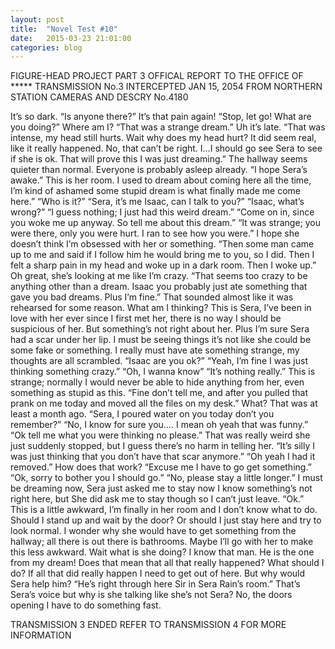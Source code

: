 ```yaml
---
layout: post
title:  "Novel Test #10"
date:   2015-03-23 21:01:00
categories: blog
---
```


FIGURE-HEAD PROJECT PART 3
OFFICAL REPORT TO THE OFFICE OF *****
TRANSMISSION No.3 INTERCEPTED JAN 15, 2054 FROM NORTHERN STATION CAMERAS AND DESCRY No.4180

It’s so dark.
“Is anyone there?”
It’s that pain again!
“Stop, let go! What are you doing?”
Where am I?
 “That was a strange dream.”
Uh it’s late.
“That was intense, my head still hurts. Wait why does my head hurt? It did seem real, like it really happened. No, that can’t be right. I…I should go see Sera to see if she is ok. That will prove this I was just dreaming.”
The hallway seems quieter than normal.
Everyone is probably asleep already.
“I hope Sera’s awake.”
This is her room. I used to dream about coming here all the time, I’m kind of ashamed some stupid dream is what finally made me come here.”
“Who is it?”
“Sera, it’s me Isaac, can I talk to you?”
“Isaac, what’s wrong?”
“I guess nothing; I just had this weird dream.”
“Come on in, since you woke me up anyway. So tell me about this dream.”
“It was strange; you were there, only you were hurt. I ran to see how you were.”
I hope she doesn’t think I’m obsessed with her or something.
“Then some man came up to me and said if I follow him he would bring me to you, so I did. Then I felt a sharp pain in my head and woke up in a dark room. Then I woke up.”
Oh great, she’s looking at me like I’m crazy.
“That seems too crazy to be anything other than a dream.  Isaac you probably just ate something that gave you bad dreams. Plus I’m fine.”
That sounded almost like it was rehearsed for some reason.
What am I thinking?
This is Sera, I’ve been in love with her ever since I first met her, there is no way I should be suspicious of her.
But something’s not right about her.
Plus I’m sure Sera had a scar under her lip.
I must be seeing things it’s not like she could be some fake or something.
I really must have ate something strange, my thoughts are all scrambled.
“Isaac are you ok?”
“Yeah, I’m fine I was just thinking something crazy.”
“Oh, I wanna know”
“It’s nothing really.”
This is strange; normally I would never be able to hide anything from her, even something as stupid as this.
“Fine don’t tell me, and after you pulled that prank on me today and moved all the files on my desk.”
What? That was at least a month ago.
“Sera, I poured water on you today don’t you remember?”
“No, I know for sure you…. I mean oh yeah that was funny.”
“Ok tell me what you were thinking no please.”
That was really weird she just suddenly stopped, but I guess there’s no harm in telling her.
“It’s silly I was just thinking that you don’t have that scar anymore.”
“Oh yeah I had it removed.”
How does that work?
“Excuse me I have to go get something.”
“Ok, sorry to bother you I should go.”
“No, please stay a little longer.”
I must be dreaming now, Sera just asked me to stay now I know something’s not right here, but  She did ask me to stay though so I can’t just leave.
“Ok.”	
This is a little awkward, I’m finally in her room and I don’t know what to do. Should I stand up and wait by the door? Or should I just stay here and try to look normal. I wonder why she would have to get something from the hallway; all there is out there is bathrooms.
Maybe I’ll go with her to make this less awkward.
Wait what is she doing? I know that man. He is the one from my dream!
Does that mean that all that really happened? What should I do? If all that did really happen I need to get out of here.
But why would Sera help him?
“He’s right through here Sir in Sera Rain’s room.”
That’s Sera’s voice but why is she talking like she’s not Sera?
No, the doors opening I have to do something fast.

TRANSMISSION 3 ENDED
REFER TO TRANSMISSION 4 FOR MORE INFORMATION






